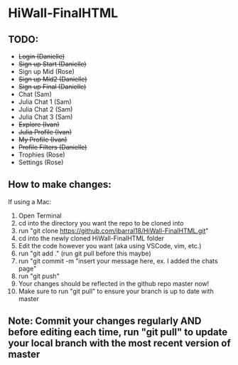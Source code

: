 # HiWall-FinalHTML

## TODO:

- ~~Login (Danielle)~~
- ~~Sign up Start (Danielle)~~
- Sign up Mid (Rose)
- ~~Sign up Mid2 (Danielle)~~
- ~~Sign up Final (Danielle)~~
- Chat (Sam)
- Julia Chat 1 (Sam)
- Julia Chat 2 (Sam)
- Julia Chat 3 (Sam)
- ~~Explore (Ivan)~~
- ~~Julia Profile (Ivan)~~
- ~~My Profile (Ivan)~~
- ~~Profile Filters (Danielle)~~
- Trophies (Rose)
- Settings (Rose)

## How to make changes:

If using a Mac:

1. Open Terminal
2. cd into the directory you want the repo to be cloned into
3. run "git clone https://github.com/ibarral18/HiWall-FinalHTML.git"
4. cd into the newly cloned HiWall-FinalHTML folder
5. Edit the code however you want (aka using VSCode, vim, etc.)
6. run "git add ." (run git pull before this maybe)
7. run "git commit -m "insert your message here, ex. I added the chats page"
8. run "git push"
9. Your changes should be reflected in the github repo master now!
10. Make sure to run "git pull" to ensure your branch is up to date with master

## Note: Commit your changes regularly AND before editing each time, run "git pull" to update your local branch with the most recent version of master
